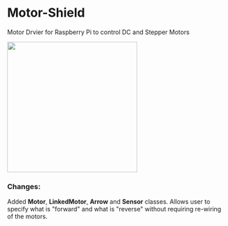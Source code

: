 # Motor-Shield

Motor Drvier for Raspberry Pi to control DC and Stepper Motors

<img src="https://cdn.shopify.com/s/files/1/1217/2104/products/motor_shield_a_720_660_1024x1024.png?v=1528533987" width="300">


### Changes:

Added __Motor__, __LinkedMotor__, __Arrow__ and __Sensor__ classes. Allows user to specify what is "forward" and what is "reverse" without requiring re-wiring of the motors.

